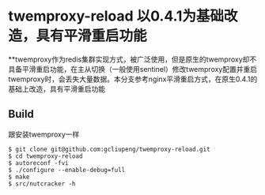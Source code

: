 # twemproxy-reload 以0.4.1为基础改造，具有平滑重启功能

**twemproxy作为redis集群实现方式，被广泛使用，但是原生的twemproxy却不具备平滑重启功能，在主从切换（一般使用sentinel）修改twemproxy配置并重启
twemproxy时，会丢失大量数据。本分支参考nginx平滑重启方式，在原生0.4.1的基础上改造，具有平滑重启功能

## Build

跟安装twemproxy一样

    $ git clone git@github.com:gcliupeng/twemproxy-reload.git
    $ cd twemproxy-reload
    $ autoreconf -fvi
    $ ./configure --enable-debug=full
    $ make
    $ src/nutcracker -h


